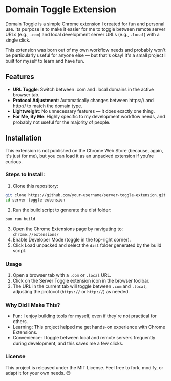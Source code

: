 # Domain Toggle Extension

Domain Toggle is a simple Chrome extension I created for fun and personal use. Its purpose is to make it easier for me to toggle between remote server URLs (e.g., `.com`) and local development server URLs (e.g., `.local`) with a single click.

This extension was born out of my own workflow needs and probably won't be particularly useful for anyone else — but that's okay! It's a small project I built for myself to learn and have fun.

## Features

- **URL Toggle**: Switch between .com and .local domains in the active browser tab.
- **Protocol Adjustment**: Automatically changes between https:// and http:// to match the domain type.
- **Lightweight**: No unnecessary features — it does exactly one thing.
- **For Me, By Me**: Highly specific to my development workflow needs, and probably not useful for the majority of people.

## Installation

This extension is not published on the Chrome Web Store (because, again, it's just for me), but you can load it as an unpacked extension if you're curious.

### Steps to Install:

1. Clone this repository:

```bash
git clone https://github.com/your-username/server-toggle-extension.git
cd server-toggle-extension
```

2. Run the build script to generate the dist folder:

```bash
bun run build
```

3. Open the Chrome Extensions page by navigating to:
   `chrome://extensions/`
4. Enable Developer Mode (toggle in the top-right corner).
5. Click Load unpacked and select the `dist` folder generated by the build script.

### Usage

1. Open a browser tab with a `.com` or `.local` URL.
2. Click on the Server Toggle extension icon in the browser toolbar.
3. The URL in the current tab will toggle between `.com` and `.local`, adjusting the protocol (`https://` or `http://`) as needed.

### Why Did I Make This?

- Fun: I enjoy building tools for myself, even if they're not practical for others.
- Learning: This project helped me get hands-on experience with Chrome Extensions.
- Convenience: I toggle between local and remote servers frequently during development, and this saves me a few clicks.

### License

This project is released under the MIT License. Feel free to fork, modify, or adapt it for your own needs. 😊

